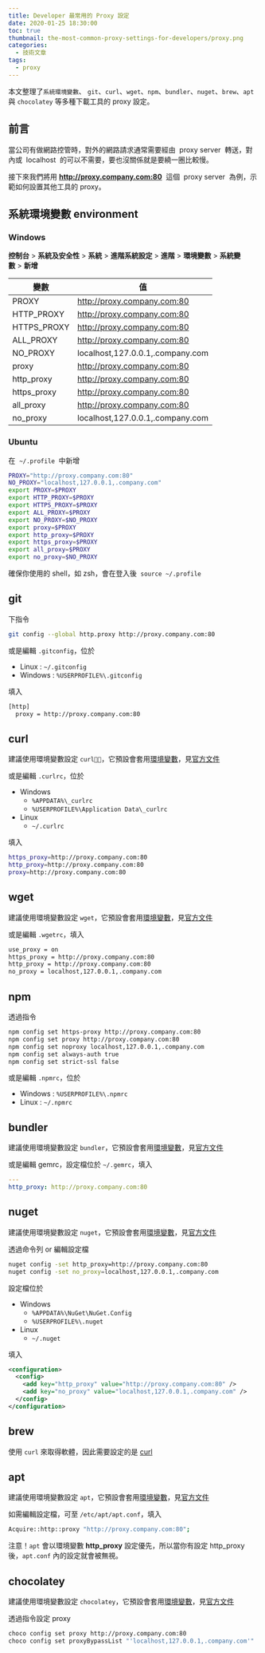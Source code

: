 ```yaml
---
title: Developer 最常用的 Proxy 設定
date: 2020-01-25 18:30:00
toc: true
thumbnail: the-most-common-proxy-settings-for-developers/proxy.png
categories:
  - 技術文章
tags:
  - proxy
---
```


本文整理了`系統環境變數`、 `git`、`curl`、`wget`、`npm`、`bundler`、`nuget`、`brew`、`apt` 與 `chocolatey` 等多種下載工具的 proxy 設定。

## 前言

當公司有做網路控管時，對外的網路請求通常需要經由  proxy server  轉送，對內或  localhost  的可以不需要，要也沒關係就是要繞一圈比較慢。

接下來我們將用 **<http://proxy.company.com:80>**  這個  proxy server  為例，示範如何設置其他工具的 proxy。

<!-- more -->

## 系統環境變數 environment

### Windows

**控制台** > **系統及安全性** > **系統** > **進階系統設定** > **進階** > **環境變數** > **系統變數** > **新增**

| 變數       | 值                                |
| ---------- | -------------------------------- |
| PROXY      | <http://proxy.company.com:80>    |
| HTTP_PROXY | <http://proxy.company.com:80>    |
| HTTPS_PROXY| <http://proxy.company.com:80>    |
| ALL_PROXY  | <http://proxy.company.com:80>    |
| NO_PROXY   | localhost,127.0.0.1,.company.com |
| proxy      | <http://proxy.company.com:80>    |
| http_proxy | <http://proxy.company.com:80>    |
| https_proxy| <http://proxy.company.com:80>    |
| all_proxy  | <http://proxy.company.com:80>    |
| no_proxy   | localhost,127.0.0.1,.company.com |

### Ubuntu

在  `~/.profile`  中新增

```sh
PROXY="http://proxy.company.com:80"
NO_PROXY="localhost,127.0.0.1,.company.com"
export PROXY=$PROXY
export HTTP_PROXY=$PROXY
export HTTPS_PROXY=$PROXY
export ALL_PROXY=$PROXY
export NO_PROXY=$NO_PROXY
export proxy=$PROXY
export http_proxy=$PROXY
export https_proxy=$PROXY
export all_proxy=$PROXY
export no_proxy=$NO_PROXY
```

確保你使用的 shell，如 zsh，會在登入後  `source ~/.profile`

## git

下指令

```sh
git config --global http.proxy http://proxy.company.com:80
```

或是編輯 `.gitconfig`，位於

- Linux : `~/.gitconfig`
- Windows : `%USERPROFILE%\.gitconfig`

填入

```sh
[http]
  proxy = http://proxy.company.com:80
```

## curl

建議使用環境變數設定 `curl`，它預設會套用[環境變數](#系統環境變數-environment)，見[官方文件](https://ec.haxx.se/usingcurl/usingcurl-proxies#proxy-environment-variables)

或是編輯 `.curlrc`，位於

- Windows
  - `%APPDATA%\_curlrc`
  - `%USERPROFILE%\Application Data\_curlrc`
- Linux
  - `~/.curlrc`

填入

```sh
https_proxy=http://proxy.company.com:80
http_proxy=http://proxy.company.com:80
proxy=http://proxy.company.com:80
```

## wget

建議使用環境變數設定 `wget`，它預設會套用[環境變數](#系統環境變數-environment)，見[官方文件](https://www.gnu.org/software/wget/manual/html_node/Proxies.html)

或是編輯 `.wgetrc`，填入

```sh
use_proxy = on
https_proxy = http://proxy.company.com:80
http_proxy = http://proxy.company.com:80
no_proxy = localhost,127.0.0.1,.company.com
```

## npm

透過指令

```sh
npm config set https-proxy http://proxy.company.com:80
npm config set proxy http://proxy.company.com:80
npm config set noproxy localhost,127.0.0.1,.company.com
npm config set always-auth true
npm config set strict-ssl false
```

或是編輯 `.npmrc`，位於

- Windows : `%USERPROFILE%\.npmrc`
- Linux : `~/.npmrc`

## bundler

建議使用環境變數設定 `bundler`，它預設會套用[環境變數](#系統環境變數-environment)，見[官方文件](https://guides.rubygems.org/command-reference/#gem-environment)

或是編輯 gemrc，設定檔位於 `~/.gemrc`，填入

```yml
---
http_proxy: http://proxy.company.com:80
```

## nuget

建議使用環境變數設定 `nuget`，它預設會套用[環境變數](#系統環境變數-environment)，見[官方文件](https://docs.microsoft.com/zh-tw/nuget/reference/nuget-config-file#example-config-file)

透過命令列 or 編輯設定檔

```sh
nuget config -set http_proxy=http://proxy.company.com:80
nuget config -set no_proxy=localhost,127.0.0.1,.company.com
```

設定檔位於

- Windows
  - `%APPDATA%\NuGet\NuGet.Config`
  - `%USERPROFILE%\.nuget`
- Linux
  - `~/.nuget`

填入

```xml
<configuration>
  <config>
    <add key="http_proxy" value="http://proxy.company.com:80" />
    <add key="no_proxy" value="localhost,127.0.0.1,.company.com" />
  </config>
</configuration>
```

## brew

使用 `curl` 來取得軟體，因此需要設定的是 [curl](#curl)

## apt

建議使用環境變數設定 `apt`，它預設會套用[環境變數](#系統環境變數-environment)，見[官方文件](https://linux.die.net/man/5/apt.conf#http)

如需編輯設定檔，可至 `/etc/apt/apt.conf`，填入

```sh
Acquire::http::proxy "http://proxy.company.com:80";
```

注意！`apt` 會以環境變數 **http_proxy** 設定優先，所以當你有設定 http_proxy 後，`apt.conf` 內的設定就會被無視。

## chocolatey

建議使用環境變數設定 `chocolatey`，它預設會套用[環境變數](#系統環境變數-environment)，見[官方文件](https://chocolatey.org/docs/proxy-settings-for-chocolatey#existing-proxy-environment-variables)

透過指令設定 proxy

```sh
choco config set proxy http://proxy.company.com:80
choco config set proxyBypassList "'localhost,127.0.0.1,.company.com'"
```
